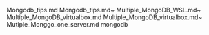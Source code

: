 Mongodb_tips.md
Mongodb_tips.md~
Multiple_MongoDB_WSL.md~
Multiple_MongoDB_virtualbox.md
Multiple_MongoDB_virtualbox.md~
Mutiple_Monggo_one_server.md
mongodb
